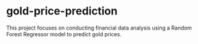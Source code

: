 # gold-price-prediction
This project focuses on conducting financial data analysis using a Random Forest Regressor model to predict gold prices.
